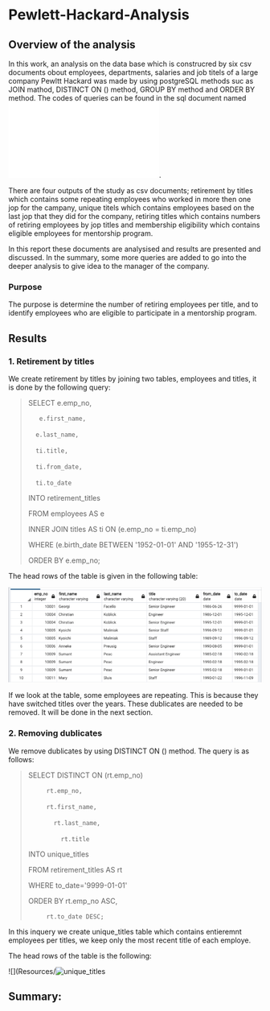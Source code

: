 # Pewlett-Hackard-Analysis
## Overview of the analysis 

In this work, an analysis on the data base which is construcred by six csv documents obout employees, departments, salaries and job titels of a large company Pewltt Hackard was made by using postgreSQL methods suc as JOIN mathod, DISTINCT ON () method, GROUP BY method and ORDER BY method. The codes of queries can be found in the sql document named ![Employee_Database_challenge](Queries/Employee_Database_challenge.sql).

There are four outputs of the study as csv documents; retirement by titles which contains some repeating employees who worked in more then one jop for the campany, unique titels which contains employees based on the last jop that they did for the company, retiring titles which contains numbers of retiring employees by jop titles and membership eligibility which contains eligible employees for mentorship program.

In this report these documents are analysised and results are presented and discussed. In the summary, some more queries are added to go into the deeper 
analysis to give idea to the manager of the company.

### Purpose

The purpose is determine the number of retiring employees per title, and to identify employees who are eligible to participate in a mentorship program.

## Results

### 1. Retirement by titles 
We create retirement by titles by joining two tables, employees and titles, it is done by the following query:

> SELECT  e.emp_no,
> 
>        e.first_name,
>        
>       e.last_name,
>		
>       ti.title,
>       
>       ti.from_date,
>      
>       ti.to_date  
>            
> INTO retirement_titles
>     
> FROM employees AS e
>      
> INNER JOIN titles AS ti  ON (e.emp_no = ti.emp_no)
> 
> WHERE (e.birth_date BETWEEN '1952-01-01' AND '1955-12-31')
> 
> ORDER BY e.emp_no;

The head rows of the table is given in the following table:

![](Resources/retirement_titles.png)

If we look at the table, some employees are repeating. This is because they have switched titles over the years.
These dublicates are needed to be removed. It will be done in the next section.

### 2. Removing dublicates

We remove dublicates by using DISTINCT ON () method. The query is as follows:

> SELECT DISTINCT ON (rt.emp_no)
> 
>          rt.emp_no,
>          
>          rt.first_name,
>          
>	         rt.last_name,
>	         
>		       rt.title
>		       
> INTO unique_titles	
> 	  
> FROM retirement_titles AS rt
> 
> WHERE to_date='9999-01-01'
> 
> ORDER BY rt.emp_no ASC,
> 
>          rt.to_date DESC;

In this inquery we create unique_titles table which contains entieremnt employees per titles, we keep only the most recent title of each employe.

The head rows of the table is the following:

![](Resources/![unique_titles](https://user-images.githubusercontent.com/99373486/162656277-80930f89-9013-411a-9996-3040c72efce5.png)

## Summary:
